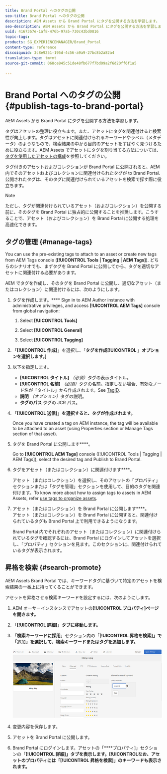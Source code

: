 ```yaml
---
title: Brand Portal へのタグの公開
seo-title: Brand Portal へのタグの公開
description: AEM Assets から Brand Portal にタグを公開する方法を学習します。
seo-description: AEM Assets から Brand Portal にタグを公開する方法を学習します。
uuid: 4167367e-1af8-476b-97a5-730c43bd0816
topic-tags:  
products: SG_EXPERIENCEMANAGER/Brand_Portal
content-type: reference
discoiquuid: 3c8e9251-195d-4c56-a9a9-27bc8b2a82a4
translation-type: tm+mt
source-git-commit: 068ce845c51de48fb677f7bd09a2f6d20ff6f1a5

---
```



# Brand Portal へのタグの公開 {#publish-tags-to-brand-portal}

AEM Assets から Brand Portal にタグを公開する方法を学習します。

タグはアセットの整理に役立ちます。また、アセットにタグを関連付けると検索性が向上します。タグはアセットに関連付けられるキーワードやラベル（メタデータ）のようなもので、検索結果の中から目的のアセットをすばやく見つけるために役立ちます。AEM Assets でアセットにタグを割り当てる方法については、[タグを使用したアセットの構成](https://helpx.adobe.com/experience-manager/6-5/assets/using/organize-assets.html#Usetagstoorganizeassets)を参照してください。

タグ付きのアセットおよびコレクションが Brand Portal に公開されると、AEM 内でそのアセットおよびコレクションに関連付けられたタグが  to Brand Portal. 公開されたタグは、そのタグに関連付けられているアセットを検索で探す際に役立ちます。

>[!NOTE]
>
>ただし、タグが関連付けられているアセット（およびコレクション）を公開する前に、そのタグを Brand Portal に独占的に公開することを推奨します。こうすることで、アセット（およびコレクション）を Brand Portal に公開する処理を高速化できます。

## タグの管理 {#manage-tags}

You can use the pre-existing tags to attach to an asset or create new tags from AEM Tags console (**[!UICONTROL Tools | Tagging | AEM Tags]**). どちらのシナリオでも、まずタグを Brand Portal に公開してから、タグを適切なアセットに関連付ける必要があります。

AEM でタグを作成し、そのタグを Brand Portal に公開し、適切なアセット（またはコレクション）に関連付けるには、次のようにします。

1. タグを作成します。****
Sign in to AEM Author instance with administrative privileges, and access **[!UICONTROL AEM Tags]** console from global navigation:

   1. Select **[!UICONTROL Tools]**

   2. Select **[!UICONTROL General]**

   3. Select **[!UICONTROL Tagging]**

2. 「**[!UICONTROL 作成]**」を選択し、「**タグを作成[!UICONTROL 」オプションを選択します。]**
3. 以下を指定します。

   * **[!UICONTROL タイトル]**
      *（必須）*&#x200B;タグの表示タイトル。
   * **[!UICONTROL 名前]**
      *（必須）*&#x200B;タグの名前。指定しない場合、有効なノード名が「タイトル」から作成されます。See [TagID](https://helpx.adobe.com/experience-manager/6-5/sites/developing/using/framework.html#TagID).
   * **説明**
      *（オプション）*&#x200B;タグの説明。
   * **タグのパス** タグの JCR パス。

4. 「**[!UICONTROL 送信]」を選択すると、タグが作成されます。**

   Once you have created a tag on AEM instance, the tag will be available to be attached to an asset (using Properties section or Manage Tags section of that asset).

5. タグを Brand Portal に公開します&#x200B;****。

   Go to **[!UICONTROL AEM Tags]** console ([!UICONTROL Tools | Tagging | AEM Tags]), select the desired tag and Publish to Brand Portal.

6. タグをアセット（またはコレクション）に関連付けます&#x200B;****。

   アセット（またはコレクション）を選択し、そのアセットの「プロパティ」セクションまたは「タグを管理」セクションを使用して、目的のタグを関連付けます。To know more about how to assign tags to assets in AEM Assets, refer [use tags to organize assets](https://helpx.adobe.com/experience-manager/6-5/assets/using/organize-assets.html#Usetagstoorganizeassets).

7. アセット（またはコレクション）を Brand Portal に公開します&#x200B;****。\
   アセット（またはコレクション）を Brand Portal に公開すると、関連付けられているタグも Brand Portal 上で利用できるようになります。

   Brand Portal 内でそれぞれのアセット（またはコレクション）に関連付けられているタグを確認するには、Brand Portal にログインしてアセットを選択し、「プロパティ」セクションを見ます。このセクションに、関連付けられているタグが表示されます。

## 昇格を検索 {#search-promote}

AEM Assets Brand Portal では、キーワードタグに基づいて特定のアセットを検索結果の一番上に持ってくることができます。

アセットを昇格させる検索キーワードを設定するには、次のようにします。

1. AEM オーサーインスタンスでアセットの&#x200B;**[!UICONTROL プロパティ]ページを開きます。**
2. 「**[!UICONTROL 詳細]」タブに移動します。**
3. 「**検索キーワードに採用**」セクション内の「**[!UICONTROL 昇格を検索]」で「**&#x200B;追加&#x200B;**」を選択して、検索キーワードまたはタグを追加します。**

   ![](assets/search-promote.png)

4. 変更内容を保存します。
5. アセットを Brand Portal に公開します。
6. Brand Portal にログインします。アセットの「****&#x200B;プロパティ]」セクションの「**[!UICONTROL 詳細]」タブを表示します。[!UICONTROL **&#x200B;なお、アセットのプロパティには「**[!UICONTROL 昇格を検索]」のキーワードも表示されます。**
